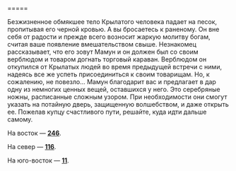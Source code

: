 =====

Безжизненное обмякшее тело Крылатого человека падает на песок, пропитывая его черной кровью. А вы бросаетесь к раненому. Он вне себя от радости и прежде всего возносит жаркую молитву богам, считая ваше появление вмешательством свыше. Незнакомец рассказывает, что его зовут Мамун и он должен был со своим верблюдом и товаром догнать торговый караван. Верблюдом он откупился от Крылатых людей во время предыдущей встречи с ними, надеясь все же успеть присоединиться к своим товарищам. Но, к сожалению, не повезло... Мамун благодарит вас и предлагает в дар одну из немногих ценных вещей, оставшихся у него. Это серебряные ножны, расписанные сложным узором. При необходимости они смогут указать на потайную дверь, защищенную волшебством, и даже открыть ее. Пожелав купцу счастливого пути, решайте, куда идти дальше самому.

На восток — [**246**](#n_246).

На север — [**116**](#n_116).

На юго-восток — [**11**](#n_11).


